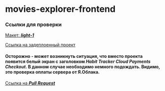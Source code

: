 # movies-explorer-frontend

### Ссылки для проверки

[Макет: ***light-1*** ](https://www.figma.com/file/6FMWkB94wE7KTkcCgUXtnC/light-1?type=design&node-id=891-3857&mode=design&t=2o1n0jVrlmCiWxAF-0)

[Ссылка на задеплоенный проект](https://movies-diploma.nomoredomainsmonster.ru/)
#### Осторожно - может возникнуть ситуация, что вместо проекта появится белый экран с заголовком ***Habit Tracker Cloud Payments Checkout***. В данном случае необходимо немного подождать. Видимо, это проверка оплаты сервера от Я.Облака.

[Ссылка на ***Pull Request***](https://github.com/AndrewRusanov/movies-explorer-frontend/pull/3)
